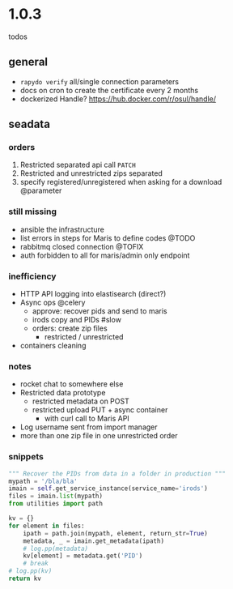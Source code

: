 
# 1.0.3

todos

## general

- `rapydo verify` all/single connection parameters
- docs on cron to create the certificate every 2 months
- dockerized Handle? https://hub.docker.com/r/osul/handle/

## seadata

### orders

1. Restricted separated api call `PATCH`
2. Restricted and unrestricted zips separated
3. specify registered/unregistered when asking for a download @parameter

### still missing

- ansible the infrastructure
- list errors in steps for Maris to define codes @TODO
- rabbitmq closed connection @TOFIX
- auth forbidden to all for maris/admin only endpoint

### inefficiency

- HTTP API logging into elastisearch (direct?)
- Async ops @celery
    + approve: recover pids and send to maris
    + irods copy and PIDs #slow
    + orders: create zip files 
        * restricted / unrestricted
- containers cleaning

### notes

- rocket chat to somewhere else
- Restricted data prototype
    - restricted metadata on POST
    - restricted upload PUT + async container 
        + with curl call to Maris API
- Log username sent from import manager
- more than one zip file in one unrestricted order

### snippets

```python
""" Recover the PIDs from data in a folder in production """
mypath = '/bla/bla'
imain = self.get_service_instance(service_name='irods')
files = imain.list(mypath)
from utilities import path

kv = {}
for element in files:
    ipath = path.join(mypath, element, return_str=True)
    metadata, _ = imain.get_metadata(ipath)
    # log.pp(metadata)
    kv[element] = metadata.get('PID')
    # break
# log.pp(kv)
return kv
```
